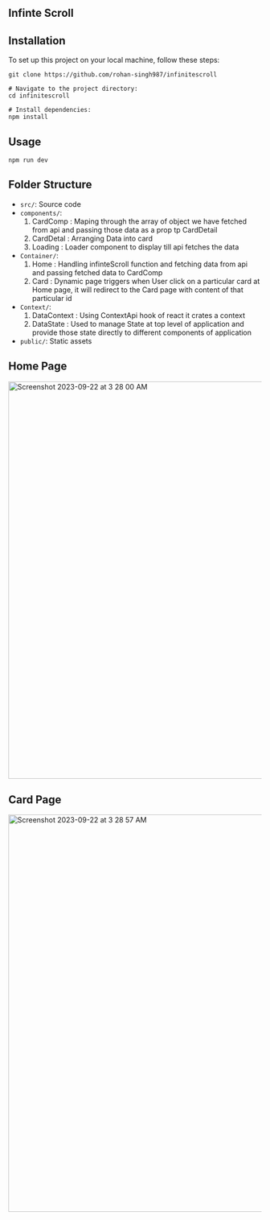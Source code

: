## Infinte Scroll

## Installation
To set up this project on your local machine, follow these steps:

```
git clone https://github.com/rohan-singh987/infinitescroll

# Navigate to the project directory:
cd infinitescroll

# Install dependencies:
npm install
```

## Usage
` npm run dev `

## Folder Structure
- `src/`: Source code
- `components/`:
  1. CardComp : Maping through the array of object we have fetched from api and passing those data as a prop tp CardDetail
  2. CardDetal : Arranging Data into card
  3. Loading : Loader component to display till api fetches the data 
- `Container/`:
  1. Home : Handling infinteScroll function and fetching data from api and passing fetched data to CardComp
  2. Card : Dynamic page triggers when User click on a particular card at Home page, it will redirect to the Card page with content of that particular id
- `Context/`:
  1. DataContext : Using ContextApi hook of react it crates a context
  2. DataState : Used to manage State at top level of application and provide those state directly to different components of application
- `public/`: Static assets

## Home Page   
<img width="790" alt="Screenshot 2023-09-22 at 3 28 00 AM" src="https://github.com/rohan-singh987/infinitescroll/assets/76906632/559c3045-fb73-4189-b1f2-267f0e6d66fe">

## Card Page
<img width="790" alt="Screenshot 2023-09-22 at 3 28 57 AM" src="https://github.com/rohan-singh987/infinitescroll/assets/76906632/897f9691-e471-43f3-9c1d-9499a412763e">
